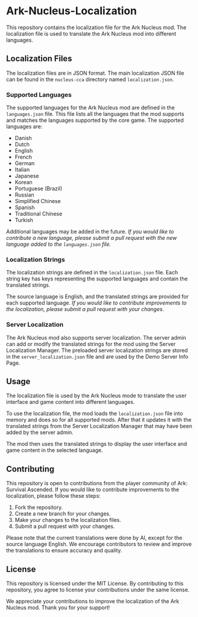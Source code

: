 # Ark-Nucleus-Localization

This repository contains the localization file for the Ark Nucleus mod.
The localization file is used to translate the Ark Nucleus mod into different languages.

## Localization Files

The localization files are in JSON format. The main localization JSON file can be found in the `nucleus-cca` directory named `localization.json`.

### Supported Languages

The supported languages for the Ark Nucleus mod are defined in the `languages.json` file. This file lists all the languages that the mod supports and matches the languages supported by the core game.
The supported languages are:

- Danish
- Dutch
- English
- French
- German
- Italian
- Japanese
- Korean
- Portuguese (Brazil)
- Russian
- Simplified Chinese
- Spanish
- Traditional Chinese
- Turkish

Additional languages may be added in the future.
*If you would like to contribute a new language, please submit a pull request with the new language added to the `languages.json` file.*

### Localization Strings

The localization strings are defined in the `localization.json` file.
Each string key has keys representing the supported languages and contain the translated strings.

The source language is English, and the translated strings are provided for each supported language.
*If you would like to contribute improvements to the localization, please submit a pull request with your changes.*

### Server Localization

The Ark Nucleus mod also supports server localization. The server admin can add or modify the translated strings for the mod using the Server Localization Manager.
The preloaded server localization strings are stored in the `server_localization.json` file and are used by the Demo Server Info Page.

## Usage

The localization file is used by the Ark Nucleus mode to translate the user interface and game content into different languages.

To use the localization file, the mod loads the `localization.json` file into memory and does so for all supported mods.
After that it updates it with the translated strings from the Server Localization Manager that may have been added by the server admin.

The mod then uses the translated strings to display the user interface and game content in the selected language.

## Contributing

This repository is open to contributions from the player community of Ark: Survival Ascended. If you would like to contribute improvements to the localization, please follow these steps:

1. Fork the repository.
2. Create a new branch for your changes.
3. Make your changes to the localization files.
4. Submit a pull request with your changes.

Please note that the current translations were done by AI, except for the source language English. We encourage contributors to review and improve the translations to ensure accuracy and quality.

## License

This repository is licensed under the MIT License. By contributing to this repository, you agree to license your contributions under the same license.

We appreciate your contributions to improve the localization of the Ark Nucleus mod. Thank you for your support!
